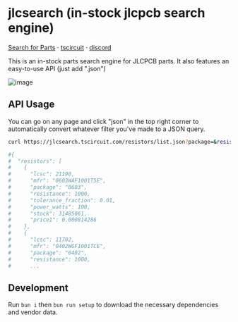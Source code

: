 # jlcsearch (in-stock jlcpcb search engine)

[Search for Parts](https://jlcsearch.tscircuit.com) ⋅ [tscircuit](https://github.com/tscircuit/tscircuit) ⋅ [discord](https://tscircuit.com/join)

This is an in-stock parts search engine for JLCPCB parts. It also
features an easy-to-use API (just add ".json")

![image](https://github.com/user-attachments/assets/bf036e76-f67d-47f6-b1f8-01de0dfe3fd2)

## API Usage

You can go on any page and click "json" in the top right corner to automatically convert whatever filter you've made to a JSON query.

```bash
curl https://jlcsearch.tscircuit.com/resistors/list.json?package=&resistance=1k

#{
#  "resistors": [
#    {
#      "lcsc": 21190,
#      "mfr": "0603WAF1001T5E",
#      "package": "0603",
#      "resistance": 1000,
#      "tolerance_fraction": 0.01,
#      "power_watts": 100,
#      "stock": 31485061,
#      "price1": 0.000814286
#    },
#    {
#      "lcsc": 11702,
#      "mfr": "0402WGF1001TCE",
#      "package": "0402",
#      "resistance": 1000,
#      ...
```

## Development

Run `bun i` then `bun run setup` to download the necessary dependencies and vendor data.
